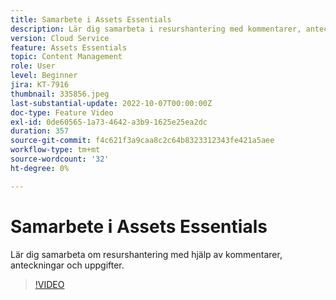 ```yaml
---
title: Samarbete i Assets Essentials
description: Lär dig samarbeta i resurshantering med kommentarer, anteckningar och uppgifter.
version: Cloud Service
feature: Assets Essentials
topic: Content Management
role: User
level: Beginner
jira: KT-7916
thumbnail: 335856.jpeg
last-substantial-update: 2022-10-07T00:00:00Z
doc-type: Feature Video
exl-id: 0de60565-1a73-4642-a3b9-1625e25ea2dc
duration: 357
source-git-commit: f4c621f3a9caa8c2c64b8323312343fe421a5aee
workflow-type: tm+mt
source-wordcount: '32'
ht-degree: 0%

---
```


# Samarbete i Assets Essentials

Lär dig samarbeta om resurshantering med hjälp av kommentarer, anteckningar och uppgifter.

>[!VIDEO](https://video.tv.adobe.com/v/335856?quality=12&learn=on)
